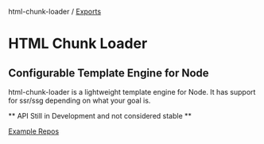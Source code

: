 html-chunk-loader / [Exports](modules.md)

# HTML Chunk Loader
## Configurable Template Engine for Node

html-chunk-loader is a lightweight template engine for Node. It has support for ssr/ssg depending on what your goal is.

** API Still in Development and not considered stable ** 

[Example Repos](https://github.com/abschill/html-chunk-loader-examples)
